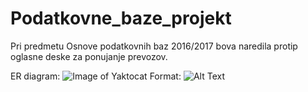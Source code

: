 # Podatkovne_baze_projekt
Pri predmetu Osnove podatkovnih baz 2016/2017 bova naredila protip oglasne deske za ponujanje prevozov.

ER diagram:
![Image of Yaktocat](/ER-DIAGRAM.png)
Format: ![Alt Text](url)
